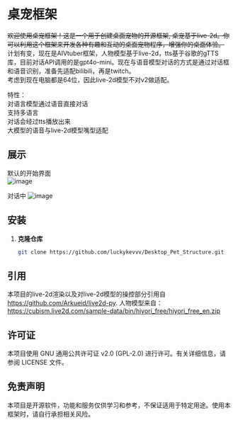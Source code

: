 # 桌宠框架

~~欢迎使用桌宠框架！这是一个用于创建桌面宠物的开源框架, 桌宠基于live-2d。你可以利用这个框架来开发各种有趣和互动的桌面宠物程序，增强你的桌面体验。~~
   计划有变，现在是AIVtuber框架，人物模型基于live-2d，tts基于谷歌的gTTS库，目前对话API调用的是gpt4o-mini。现在与语音模型对话的方式是通过对话框和语音识别，准备先适配bilibili，再是twitch。  
   考虑到现在电脑都是64位，因此live-2d模型不对v2做适配。  

   特性：  
   对语言模型通过语音直接对话  
   支持多语言  
   对话会经过tts播放出来  
   大模型的语音与live-2d模型嘴型适配  

## 展示
默认的开始界面  
![image](https://github.com/user-attachments/assets/b767b169-9b6e-41d5-be05-f1093d1f974c)

对话中
![image](https://github.com/user-attachments/assets/e2162c3e-54bc-4100-8f9d-f6d8bedcefa3)



## 安装

1. **克隆仓库**

   ```bash
   git clone https://github.com/luckykevvv/Desktop_Pet_Structure.git

## 引用
本项目的live-2d渲染以及对live-2d模型的操控部分引用自 https://github.com/Arkueid/live2d-py. 
人物模型来自：https://cubism.live2d.com/sample-data/bin/hiyori_free/hiyori_free_en.zip
## 许可证

本项目使用 GNU 通用公共许可证 v2.0 (GPL-2.0) 进行许可。有关详细信息，请参阅 LICENSE 文件。

## 免责声明

本项目是开源软件，功能和服务仅供学习和参考，不保证适用于特定用途。使用本框架时，请自行承担相关风险。
